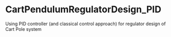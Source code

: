 # CartPendulumRegulatorDesign_PID
Using PID controller (and classical control approach) for regulator design of Cart Pole system

